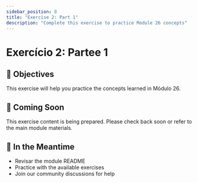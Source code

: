 ```yaml
---
sidebar_position: 8
title: "Exercise 2: Part 1"
description: "Complete this exercise to practice Module 26 concepts"
---
```


# Exercício 2: Partee 1

## 🎯 Objectives

This exercise will help you practice the concepts learned in Módulo 26.

## 📝 Coming Soon

This exercise content is being prepared. Please check back soon or refer to the main module materials.

## 🚀 In the Meantime

- Revisar the module README
- Practice with the available exercises
- Join our community discussions for help
